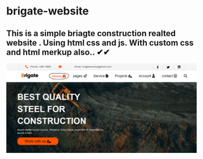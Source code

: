 # brigate-website
## This is a simple briagte construction realted website . Using html css and js. With custom css and html merkup also.. ✔✔
<img src="https://raw.githubusercontent.com/raihan-jishan/brigate-website/main/assets/cunstruction.png" />
